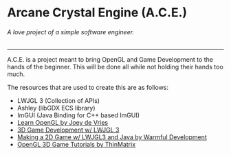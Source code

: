 Arcane Crystal Engine (A.C.E.)
==============================
###### A love project of a simple software engineer.
<hr>

A.C.E. is a project meant to bring OpenGL and Game Development to the hands of the beginner. This will be done all while not 
holding their hands too much. 

The resources that are used to create this are as follows:
* LWJGL 3 (Collection of APIs)
* Ashley (libGDX ECS library)
* ImGUI (Java Binding for C++ based ImGUI)
* [Learn OpenGL by Joey de Vries](https://learnopengl.com/ "Learn OpenGL")
* [3D Game Development w/ LWJGL 3](https://lwjglgamedev.gitbooks.io/3d-game-development-with-lwjgl/content/ "3D Game Development w/ LWJGL 3")
* [Making a 2D Game w/ LWJGL3 and Java by Warmful Development](https://www.youtube.com/playlist?list=PLILiqflMilIxta2xKk2EftiRHD4nQGW0u "Making a 2D Game w/ LWJGL3 and Java by Warmful Development")
* [OpenGL 3D Game Tutorials by ThinMatrix](https://www.youtube.com/playlist?list=PLRIWtICgwaX0u7Rf9zkZhLoLuZVfUksDP "OpenGL 3D Game Tutorials by ThinMatrix")